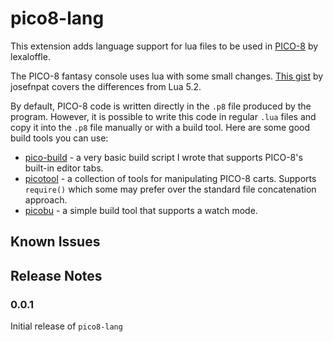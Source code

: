 # pico8-lang

This extension adds language support for lua files to be used in [PICO-8][1] by lexaloffle.

The PICO-8 fantasy console uses lua with some small changes. [This gist][2] by josefnpat covers the differences from Lua 5.2.

By default, PICO-8 code is written directly in the `.p8` file produced by the program. However, it is possible to write
this code in regular `.lua` files and copy it into the `.p8` file manually or with a build tool. Here are some good build tools you can use:

- [pico-build][3] - a very basic build script I wrote that supports PICO-8's built-in editor tabs.
- [picotool][4] - a collection of tools for manipulating PICO-8 carts. Supports `require()` which some may prefer over the standard file concatenation approach.
- [picobu][5] - a simple build tool that supports a watch mode.

## Known Issues

## Release Notes

### 0.0.1

Initial release of `pico8-lang`

[1]: https://www.lexaloffle.com/pico-8.php
[2]: https://gist.github.com/josefnpat/bfe4aaa5bbb44f572cd0
[3]: https://github.com/ianjsikes/pico-build
[4]: https://github.com/dansanderson/picotool
[5]: https://github.com/Divoolej/picobu

